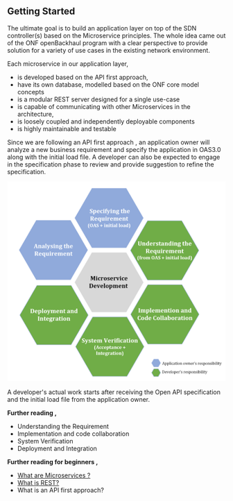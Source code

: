 ## Getting Started

The ultimate goal is to build an application layer on top of the SDN controller(s) based on the Microservice principles. The whole idea came out of the ONF openBackhaul program with a clear perspective to provide solution for a variety of use cases in the existing network environment.

Each microservice in our application layer,
- is developed based on the API first approach,
- have its own database, modelled based on the ONF core model concepts
- is a modular REST server designed for a single use-case 
- is capable of communicating with other Microservices in the architecture,
- is loosely coupled and independently deployable components
- is highly maintainable and testable

Since we are following an API first approach , an application owner will analyze a new business requirement and specify the application in OAS3.0 along with the initial load file. A developer can also be expected to engage in the specification phase to review and provide suggestion to refine the specification.

 ![ApplicationDevelopmentLifeCycle](./pictures/ApplicationDevelopmentLifecycle.png)  

A developer's actual work starts after receiving the Open API specification and the initial load file from the application owner.

**Further reading ,** 
- Understanding the Requirement
- Implementation and code collaboration
- System Verification
- Deployment and Integration

**Further reading for beginners ,** 
- [What are Microservices ?](https://github.com/openBackhaul/ApplicationPattern/blob/PrathibaJee/issue86/doc/ImplementingApplications/Microservices/WhatAreMicroservices.md)
- [What is REST?](https://github.com/openBackhaul/ApplicationPattern/blob/PrathibaJee/issue86/doc/ImplementingApplications/RESTfulServices/RESTfulServices.md)
- What is an API first approach?
